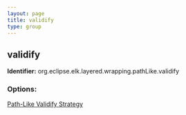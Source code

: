 ```yaml
---
layout: page
title: validify
type: group
---
```

## validify

**Identifier:** org.eclipse.elk.layered.wrapping.pathLike.validify

### Options:

[Path-Like Validify Strategy](org-eclipse-elk-layered-wrapping-pathLike-validify-strategy)
